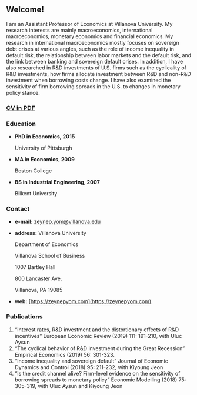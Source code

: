 ## Welcome!

I am an Assistant Professor of Economics at Villanova University. My research interests are mainly macroeconomics, international macroeconomics, monetary economics and financial economics. My research in international macroeconomics mostly focuses on sovereign debt crises at various angles, such as the role of income inequality in default risk, the relationship between labor markets and the default risk, and the link between banking and sovereign default crises. In addition, I have also researched in R&amp;D investments of U.S. firms such as the cyclicality of R&amp;D investments, how firms allocate investment between R&amp;D and non-R&amp;D investment when borrowing costs change. I have also examined the sensitivity of firm borrowing spreads in the U.S. to changes in monetary policy stance.

### [**CV in PDF**](https://www.dropbox.com/s/9o9e9goq8rgqj41/cv.pdf?dl=0)

### Education
- **PhD in Economics, 2015**

  University of Pittsburgh
- **MA in Economics, 2009**

  Boston College
- **BS in Industrial Engineering, 2007**

  Bilkent University
  
### Contact 
- **e-mail:** <a href="mailto:zeynep.yom@villanova.edu">zeynep.yom@villanova.edu</a>
- **address:** Villanova University 
  
  Department of Economics 
  
  Villanova School of Business 
  
  1007 Bartley Hall
  
  800 Lancaster Ave. 
  
  Villanova, PA 19085
- **web:** [https://zeynepyom.com](https://zeynepyom.com)

### Publications

1. “Interest rates, R&D investment and the distortionary effects of R&D incentives” European Economic Review (2019) 111: 191-210, with Uluc Aysun
2. “The cyclical behavior of R&D investment during the Great Recession” Empirical Economics (2019) 56: 301-323.
3. “Income inequality and sovereign default” Journal of Economic Dynamics and Control (2018) 95: 211-232, with Kiyoung Jeon
4. “Is the credit channel alive? Firm-level evidence on the sensitivity of borrowing spreads to monetary policy” Economic Modelling (2018) 75: 305-319, with Uluc Aysun and Kiyoung Jeon

